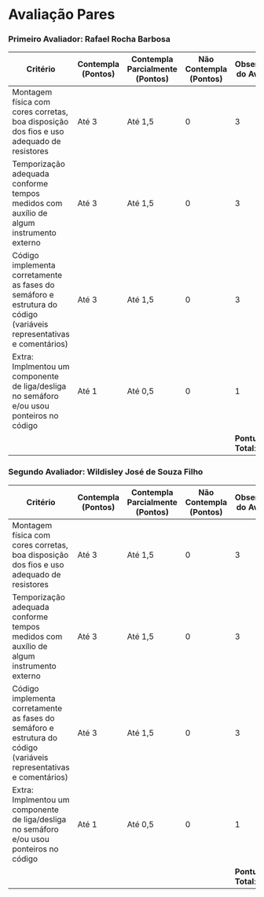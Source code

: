 # Avaliação Pares

### Primeiro Avaliador: Rafael Rocha Barbosa

| Critério                                                                                                 | Contempla (Pontos) | Contempla Parcialmente (Pontos) | Não Contempla (Pontos) | Observações do Avaliador |
|---------------------------------------------------------------------------------------------------------|--------------------|----------------------------------|--------------------------|---------------------------|
| Montagem física com cores corretas, boa disposição dos fios e uso adequado de resistores                | Até 3              | Até 1,5                            | 0                        |              3             |
| Temporização adequada conforme tempos medidos com auxílio de algum instrumento externo                  | Até 3              | Até 1,5                          | 0                        |             3              |
| Código implementa corretamente as fases do semáforo e estrutura do código (variáveis representativas e comentários) | Até 3              | Até 1,5                          | 0                        |             3              |
| Extra: Implmentou um componente de liga/desliga no semáforo e/ou usou ponteiros no código | Até 1              |  Até 0,5                         | 0                        |             1              |
|  |                                                             |  | |**Pontuação Total**: 10|

### Segundo Avaliador: Wildisley José de Souza Filho

| Critério                                                                                                 | Contempla (Pontos) | Contempla Parcialmente (Pontos) | Não Contempla (Pontos) | Observações do Avaliador |
|---------------------------------------------------------------------------------------------------------|--------------------|----------------------------------|--------------------------|---------------------------|
| Montagem física com cores corretas, boa disposição dos fios e uso adequado de resistores                | Até 3              | Até 1,5                            | 0                        |              3             |
| Temporização adequada conforme tempos medidos com auxílio de algum instrumento externo                  | Até 3              | Até 1,5                          | 0                        |             3              |
| Código implementa corretamente as fases do semáforo e estrutura do código (variáveis representativas e comentários) | Até 3              | Até 1,5                          | 0                        |             3              |
| Extra: Implmentou um componente de liga/desliga no semáforo e/ou usou ponteiros no código | Até 1              |  Até 0,5                         | 0                        |             1              |
|  |                                                             |  | |**Pontuação Total**: 10|
